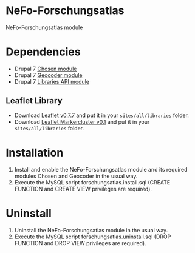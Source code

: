 # NeFo-Forschungsatlas
NeFo-Forschungsatlas module

# Dependencies
* Drupal 7 [Chosen module](https://www.drupal.org/project/chosen)
* Drupal 7 [Geocoder module](https://www.drupal.org/project/geocoder)
* Drupal 7 [Libraries API module](https://www.drupal.org/project/libraries)

## Leaflet Library
* Download [Leaflet v0.7.7](http://leafletjs.com/download.html) and put it in your `sites/all/libraries` folder.
* Download [Leaflet Markercluster v0.1](https://github.com/leaflet/Leaflet.markercluster/downloads) and put it in your `sites/all/libraries` folder.

# Installation
1. Install and enable the NeFo-Forschungsatlas module and its required modules Chosen and Geocoder in the usual way.
2. Execute the MySQL script forschungsatlas.install.sql (CREATE FUNCTION and CREATE VIEW privileges are required).

# Uninstall
1. Uninstall the NeFo-Forschungsatlas module in the usual way.
2. Execute the MySQL script forschungsatlas.uninstall.sql (DROP FUNCTION and DROP VIEW privileges are required).
